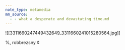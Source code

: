 ```yaml
---
note_type: metamedia
mm_source:
  - - what a desperate and devastating time.md
---
```


![[3311660247449432649_3311660241015280564.jpg]]

%, robbrezsny ¢


